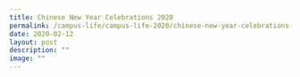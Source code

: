 ```yaml
---
title: Chinese New Year Celebrations 2020
permalink: /campus-life/campus-life-2020/chinese-new-year-celebrations-2020/
date: 2020-02-12
layout: post
description: ""
image: ""
---
```

